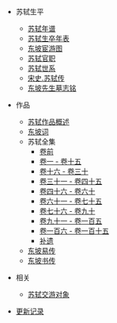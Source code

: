 <!-- docs/_sidebar.md -->

- 苏轼生平

  - [苏轼年谱](1036.md)
  - [苏轼生卒年表](1101.md)
  - [东坡宦游图](huan-you.md)
  - [苏轼官职](guan.md)
  - [苏轼世系](shi-xi.md)
  - [宋史.苏轼传](song-shi-zhuan-ji.md)
  - [东坡先生墓志铭](mu-zhi-ming.md)

- 作品

  - [苏轼作品概述](zuo-pin.md)
  - [东坡词](dong-po-ci.md)
  - 苏轼全集
     - [卷前](0.md)
     - [卷一 - 卷十五](1.md)
     - [卷十六 - 卷三十](2.md)
     - [卷三十一 - 卷四十五](3.md)
     - [卷四十六 - 卷六十](4.md)
     - [卷六十一 - 卷七十五](5.md)
     - [卷七十六 - 卷九十](6.md)
     - [卷九十一 - 卷一百五](7.md)
     - [卷一百六 - 卷一百十五](8.md)
     - [补遗](9.md)
  - [东坡易传](yi-zhuan.md)
  - [东坡书传](shu-zhuan.md)

- 相关

  - [苏轼交游对象](people.md)

- [更新记录](changelog.md)
